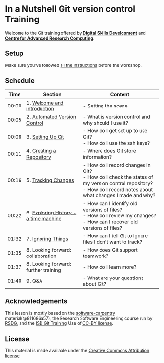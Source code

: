# In a Nutshell Git version control Training

Welcome to the Git training offered by **[Digital Skills Development](https://www.ucl.ac.uk/isd/services/training-isd)** and **[Centre for Advanced Research Computing](https://www.ucl.ac.uk/arc)**.

## Setup

Make sure you've followed [all the instructions](00_Setup/README.md) before the workshop.

## Schedule

 |  Time | Section                                                                       | Content                                                                                                                                                              |
 |   --- | ---                                                                           | ---                                                                                                                                                                  |
 | 00:00 | 1. [Welcome and introduction](00_scene/README.md)                             | - Setting the scene                                                                                                                                                  |
 | 00:05 | 2. [Automated Version Control](01_basics/README.md)                           | - What is version control and why should I use it?                                                                                                                   |
 | 00:08 | 3. [Setting Up Git](02_setup/README.md)                                       | - How do I get set up to use Git? <br> - How do I use the ssh keys?                                                                                                  |
 | 00:11 | 4. [Creating a Repository](03_create/README.md)                               | - Where does Git store information?                                                                                                                                  |
 | 00:16 | 5. [Tracking Changes](04_changes/README.md)                                   | - How do I record changes in Git? <br> - How do I check the status of my version control repository? <br> - How do I record notes about what changes I made and why? |
 | 00:22 | 6. [Exploring History - a time machine](05_history/README.md)                 | - How can I identify old versions of files? <br> - How do I review my changes? <br> - How can I recover old versions of files?                                       |
 | 01:32 | 7. [Ignoring Things](06_ignore/README.md)                                     | - How can I tell Git to ignore files I don’t want to track?                                                                                                          |
 | 01:35 | 8. Looking forward: collaboration                                             | - How does Git support teamwork?                                                                                                                                      |
 | 01:37 | 8. Looking forward: further training                                          | - How do I learn more?                                                                                                                                                |                                           
 | 01:40 | 9. Q&A                                                                        | - What are your questions about Git?                                                                                                         |


## Acknowledgements

This lesson is mostly based on the 
[software-carpentry material](http://swcarpentry.github.io/git-novice/)([@811686a57](https://github.com/swcarpentry/git-novice/commit/811686a57238d1820df21a15c2f60692cc34ad7f)),
the [Research Software Engineering](https://github-pages.ucl.ac.uk/rsd-engineeringcourse/ch02git/) course run by
[RSDG](https://www.ucl.ac.uk/research-it-services/research-software-development), and
the [ISD Git Training](https://git.automation.ucl.ac.uk/rits/git-training)
Use of [CC-BY license](https://creativecommons.org/licenses/by/4.0/legalcode).

## License

This material is made available under the [Creative Commons Attribution license](https://creativecommons.org/licenses/by/4.0/).
